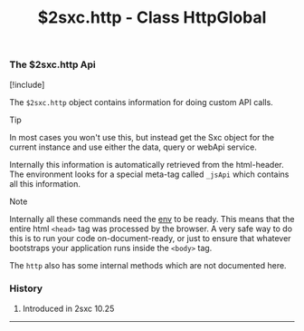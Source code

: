 ﻿---
uid: Api.Js.SxcJs.HttpGlobal
title: $2sxc.http - Class HttpGlobal
---

### The $2sxc.http Api

[!include[](~/pages/basics/stack/_shared-float-summary.md)]
<style>.context-box-summary .interact-2sxc { visibility: visible; } </style>

The `$2sxc.http` object contains information for doing custom API calls.

> [!TIP]
> In most cases you won't use this, but instead get the Sxc object for the current instance
> and use either the data, query or webApi service.

Internally this information is automatically retrieved from the html-header. 
The environment looks for a special meta-tag called `_jsApi` which contains all this information. 

> [!NOTE]
> Internally all these commands need the [env](xref:Api.Js.SxcJs.Environment) to be ready. 
> This means that the entire html `<head>` tag was processed by the browser. 
> A very safe way to do this is to run your code on-document-ready, 
> or just to ensure that whatever bootstraps your application runs inside the `<body>` tag. 

The `http` also has some internal methods which are not documented here.

### History

1. Introduced in 2sxc 10.25

---
